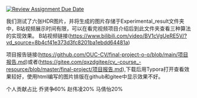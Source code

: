 [![Review Assignment Due Date](https://classroom.github.com/assets/deadline-readme-button-24ddc0f5d75046c5622901739e7c5dd533143b0c8e959d652212380cedb1ea36.svg)](https://classroom.github.com/a/8oH8aWc3)



我们测试了六张HDR图片，并将生成的图片存储于Experimental_result文件夹中，B站视频展示时间有限，可以在看完视频项目介绍后到此文件夹查看三种算法的实现效果。
B站视频链接(https://www.bilibili.com/video/BV1cVgUeRE5V/?vd_source=8b4cf41e373d3fc8201ba1ebdd64481a)

项目报告链接(https://github.com/OUC-CV/final-project-o-o/blob/main/项目报告.md)或者(https://gitee.com/qxzdgitee/cv_-course_-resource/blob/master/final-project/项目报告.md),下载后用Typora打开查看效果较好，使用html编写的图片排版在github和gitee中显示效果不好。



个人贡献占比
乔贤争60%
赵伟凌20%
马倩怡20%
